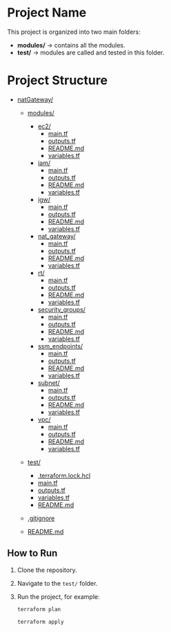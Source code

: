 # Project Name

This project is organized into two main folders:

- **modules/** → contains all the modules.
- **test/** → modules are called and tested in this folder.

# Project Structure

- [natGateway/](./)

  - [modules/](./modules/)

    - [ec2/](./modules/ec2/)
      - [main.tf](./modules/ec2/main.tf)
      - [outputs.tf](./modules/ec2/outputs.tf)
      - [README.md](./modules/ec2/README.md)
      - [variables.tf](./modules/ec2/variables.tf)
    - [iam/](./modules/iam/)
      - [main.tf](./modules/iam/main.tf)
      - [outputs.tf](./modules/iam/outputs.tf)
      - [README.md](./modules/iam/README.md)
      - [variables.tf](./modules/iam/variables.tf)
    - [igw/](./modules/igw/)
      - [main.tf](./modules/igw/main.tf)
      - [outputs.tf](./modules/igw/output.tf)
      - [README.md](./modules/igw/README.md)
      - [variables.tf](./modules/igw/variables.tf)
    - [nat_gateway/](./modules/nat_gateway/)
      - [main.tf](./modules/nat_gateway/main.tf)
      - [outputs.tf](./modules/nat_gateway/outputs.tf)
      - [README.md](./modules/nat_gateway/README.md)
      - [variables.tf](./modules/nat_gateway/variables.tf)
    - [rt/](./modules/rt/)
      - [main.tf](./modules/rt/main.tf)
      - [outputs.tf](./modules/rt/outputs.tf)
      - [README.md](./modules/rt/README.md)
      - [variables.tf](./modules/rt/variables.tf)
    - [security_groups/](./modules/security_groups/)
      - [main.tf](./modules/security_groups/main.tf)
      - [outputs.tf](./modules/security_groups/outputs.tf)
      - [README.md](./modules/security_groups/README.md)
      - [variables.tf](./modules/security_groups/variables.tf)
    - [ssm_endpoints/](./modules/ssm_endpoints/)
      - [main.tf](./modules/ssm_endpoints/main.tf)
      - [outputs.tf](./modules/ssm_endpoints/outputs.tf)
      - [README.md](./modules/ssm_endpoints/README.md)
      - [variables.tf](./modules/ssm_endpoints/variables.tf)
    - [subnet/](./modules/subnet/)
      - [main.tf](./modules/subnet/main.tf)
      - [outputs.tf](./modules/subnet/outputs.tf)
      - [README.md](./modules/subnet/README.md)
      - [variables.tf](./modules/subnet/variables.tf)
    - [vpc/](./modules/vpc/)
      - [main.tf](./modules/vpc/main.tf)
      - [outputs.tf](./modules/vpc/outputs.tf)
      - [README.md](./modules/vpc/README.md)
      - [variables.tf](./modules/vpc/variables.tf)

  - [test/](./test/)

    - [.terraform.lock.hcl](./test/.terraform.lock.hcl)
    - [main.tf](./test/main.tf)
    - [outputs.tf](./test/outputs.tf)
    - [variables.tf](./test/variables.tf)
    - [README.md](./test/README.md)

  - [.gitignore](./.gitignore)

  - [README.md](./README.md)

## How to Run

1. Clone the repository.
2. Navigate to the `test/` folder.
3. Run the project, for example:

   ```bash
   terraform plan
   ```

   ```bash
   terraform apply
   ```
